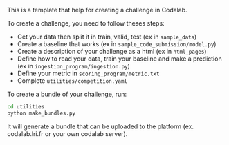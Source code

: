 This is a template that help for creating a challenge in Codalab.

To create a challenge, you need to follow theses steps:
* Get your data then split it in train, valid, test (ex in `sample_data`)
* Create a baseline that works (ex in `sample_code_submission/model.py`)
* Create a description of your challenge as a html (ex in `html_pages`)
* Define how to read your data, train your baseline and make a prediction (ex in `ingestion_program/ingestion.py`)
* Define your metric in `scoring_program/metric.txt`
* Complete `utilities/competition.yaml`

To create a bundle of your challenge, run:
```bash
cd utilities
python make_bundles.py
```

It will generate a bundle that can be uploaded to the platform (ex. codalab.lri.fr or your own codalab server).
